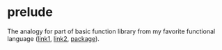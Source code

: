 # prelude
The analogy for part of basic function library from my favorite functional language ([link1](http://www.cse.chalmers.se/edu/course/TDA555/tourofprelude.html), [link2](http://hackage.haskell.org/package/base-4.12.0.0/docs/Prelude.html), [package](https://www.nuget.org/packages/Haskell.Prelude)).
